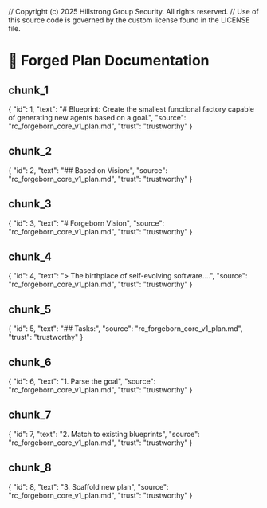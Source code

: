 // Copyright (c) 2025 Hillstrong Group Security. All rights reserved.
// Use of this source code is governed by the custom license found in the LICENSE file.

# 📘 Forged Plan Documentation

## chunk_1
{
  "id": 1,
  "text": "# Blueprint: Create the smallest functional factory capable of generating new agents based on a goal.",
  "source": "rc_forgeborn_core_v1_plan.md",
  "trust": "trustworthy"
}

## chunk_2
{
  "id": 2,
  "text": "## Based on Vision:",
  "source": "rc_forgeborn_core_v1_plan.md",
  "trust": "trustworthy"
}

## chunk_3
{
  "id": 3,
  "text": "# Forgeborn Vision",
  "source": "rc_forgeborn_core_v1_plan.md",
  "trust": "trustworthy"
}

## chunk_4
{
  "id": 4,
  "text": "> The birthplace of self-evolving software....",
  "source": "rc_forgeborn_core_v1_plan.md",
  "trust": "trustworthy"
}

## chunk_5
{
  "id": 5,
  "text": "## Tasks:",
  "source": "rc_forgeborn_core_v1_plan.md",
  "trust": "trustworthy"
}

## chunk_6
{
  "id": 6,
  "text": "1. Parse the goal",
  "source": "rc_forgeborn_core_v1_plan.md",
  "trust": "trustworthy"
}

## chunk_7
{
  "id": 7,
  "text": "2. Match to existing blueprints",
  "source": "rc_forgeborn_core_v1_plan.md",
  "trust": "trustworthy"
}

## chunk_8
{
  "id": 8,
  "text": "3. Scaffold new plan",
  "source": "rc_forgeborn_core_v1_plan.md",
  "trust": "trustworthy"
}